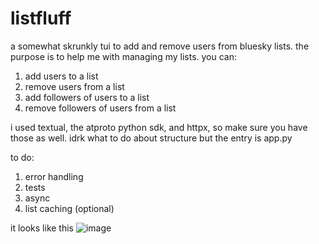 # listfluff

a somewhat skrunkly tui to add and remove users from bluesky lists. the purpose is to help me with managing my lists. you can:

1. add users to a list
2. remove users from a list
3. add followers of users to a list
4. remove followers of users from a list

i used textual, the atproto python sdk, and httpx, so make sure you have those as well. idrk what to do about structure but the entry is app.py

to do: 
1. error handling
2. tests
3. async
4. list caching (optional)
   
it looks like this
![image](https://github.com/user-attachments/assets/81fe48c4-c2f7-4c7a-bf57-4c0bdbe58cba)
